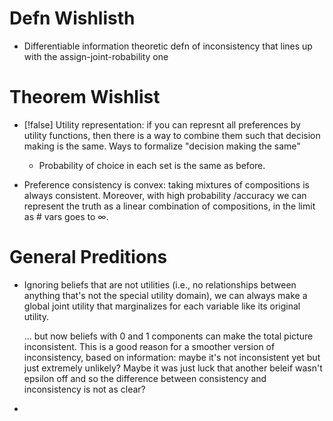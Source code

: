 # Defn Wishlisth

- Differentiable information theoretic defn of inconsistency that lines up with the assign-joint-robability one

# Theorem Wishlist

 - [!false] Utility representation: if you can represnt all preferences by utility functions, then there is a way to combine them such that decision making is the same. Ways to formalize "decision making the same"
	- Probability of choice in each set is the same as before.

 - Preference consistency is convex: taking mixtures of compositions is always consistent. Moreover, with high probability /accuracy we can represent the truth as a linear combination of compositions, in the limit as # vars goes to ∞.

# General Preditions

 - Ignoring beliefs that are not utilities (i.e., no relationships between anything that's not the special utility domain), we can always make a global joint utility that marginalizes for each variable like its original utility. 
 
   ... but now beliefs with 0 and 1 components can make the total picture inconsistent. This is a good reason for a smoother version of inconsistency, based on information: maybe it's not inconsistent yet but just extremely unlikely? Maybe it was just luck that another beleif wasn't epsilon off and so the difference between consistency and inconsistency is not as clear?
   
-  
